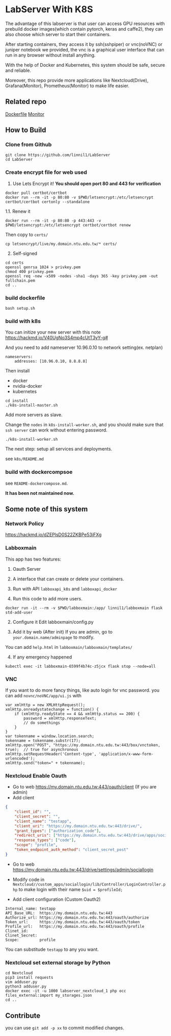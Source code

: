 # LabServer With K8S

The advantage of this labserver is that user can access GPU resources
with prebuild docker images(which contain pytorch, keras and caffe2),
they can also choose which server to start their containers.

After starting containers, they access it by ssh(sshpiper) or vnc(noVNC) or juniper notebook we provided,
the vnc is a graphical user interface that can run in any browser without install anything.

With the help of Docker and Kubernetes, this system should be safe, secure and reliable.

Moreover, this repo provide more applications like Nextcloud(Drive), Grafana(Monitor), Prometheus(Monitor)
to make life easier.

## Related repo
[Dockerfile](https://github.com/armorsun/Lab304-server)
[Monitor](https://github.com/linnil1/LabServer_monitor)

## How to Build

### Clone from Github
```
git clone https://github.com/linnil1/LabServer
cd LabServer
```

### Create encrypt file for web used
1. Use Lets Encrypt it!
**You should open port 80 and 443 for verification**

```
docker pull certbot/certbot
docker run --rm -it -p 80:80 -v $PWD/letsencrypt:/etc/letsencrypt certbot/certbot certonly --standalone
```

1.1. Renew it

`docker run --rm -it -p 80:80 -p 443:443 -v $PWD/letsencrypt:/etc/letsencrypt certbot/certbot renew`

Then copy to `certs/`

`cp letsencrypt/live/my.domain.ntu.edu.tw/* certs/`

2. Self-signed
```
cd certs
openssl genrsa 1024 > privkey.pem
chmod 400 privkey.pem
openssl req -new -x509 -nodes -sha1 -days 365 -key privkey.pem -out fullchain.pem
cd ..
```

### build dockerfile
`bash setup.sh`

### build with k8s
You can initize your new server with this note
https://hackmd.io/V40UgNo3S4mp4cUtT3yY-g#

And you need to add nameserver 10.96.0.10 to network setting(ex. netplan)

```
nameservers:
    addresses: [10.96.0.10, 8.8.8.8]
```

Then install
* docker
* nvidia-docker
* kubernetes
```
cd install
./k8s-install-master.sh
```

Add more servers as slave.

Change the `nodes` in `k8s-install-worker.sh`,
and you should make sure that `ssh server` can work without entering password.
```
./k8s-install-worker.sh
```

The next step: setup all services and deployments.

see `k8s/README.md`

### build with dockercompsoe

see `README-dockercompose.md`.

**It has been not maintained now.**


## Some note of this system

### Network Policy
https://hackmd.io/dZEPlsD0S22ZKBPe53iFXg

### Labboxmain
This app has two features:
1. Oauth Server
2. A interface that can create or delete your containers.
3. Run with API `labboxapi_k8s` and `labboxapi_docker`

1.  Run this code to add more users.
```
docker run -it --rm -v $PWD/labboxmain:/app/ linnil1/labboxmain flask std-add-user
```
2. Configure it
Edit labboxmain/config.py

3. Add it by web (After init)
If you are admin, go to `your.domain.name/adminpage` to modify.

You can add `help.html` in `labboxmain/labboxmain/templates/`

4. If any emergency happened
```
kubectl exec -it labboxmain-6599f4b74c-z5jcx flask stop --node=all
```

### VNC
If you want to do more fancy things, like auto login for vnc password.
you can add `novnc/noVNC/app/ui.js` with
```
var xmlHttp = new XMLHttpRequest();
xmlHttp.onreadystatechange = function() {
    if (xmlHttp.readyState == 4 && xmlHttp.status == 200) {
        password = xmlHttp.responseText;
        // do somethings
    }
}
var tokenname = window.location.search;
tokenname = tokenname.substr(17);
xmlHttp.open("POST", "https://my.domain.ntu.edu.tw:443/box/vnctoken, true);  // true for asynchronous
xmlHttp.setRequestHeader('Content-type', 'application/x-www-form-urlencoded');
xmlHttp.send("token=" + tokenname);
```

### Nextcloud Enable Oauth
* Go to web https://my.domain.ntu.edu.tw:443/oauth/client (If you are admin)
* Add client
``` json
{
    "client_id": "",
    "client_secret": "",
    "client_name": "testapp",
    "client_uri": "https://my.domain.ntu.edu.tw:443/drive/",
    "grant_types": ["authorization_code"],
    "redirect_uris": ["https://my.domain.ntu.edu.tw:443/drive/apps/sociallogin/custom_oidc/testapp"],
    "response_types": ["code"],
    "scope": "profile",
    "token_endpoint_auth_method": "client_secret_post"
}
```

* Go to web https://my.domain.ntu.edu.tw:443/drive/settings/admin/sociallogin
* Modify code in `Nextcloud//custom_apps/sociallogin/lib/Controller/LoginController.php` to make login with their name `$uid = $profileId;`

* Add client configuration (Custom Oauth2)
``` init
Internal_name: testapp
API_Base_URL:  https://my.domain.ntu.edu.tw:443
Authorize_url: https://my.domain.ntu.edu.tw:443/oauth/authorize
Token_url:     https://my.domain.ntu.edu.tw:443/oauth/token
Profile_url:   https://my.domain.ntu.edu.tw:443/oauth/profile
Clinet_id:
Clinet_Secret:
Scope:         profile
```

You can substitude `testapp` to any you want.


### Nextcloud set external storage by Python
``` shell
cd Nextcloud
pip3 install requests
vim adduser.py
python3 adduser.py
docker exec -it -u 1000 labserver_nextcloud_1 php occ files_external:import my_storages.json
cd ..
```

## Contribute
you can use `git add -p xx` to commit modified changes.
